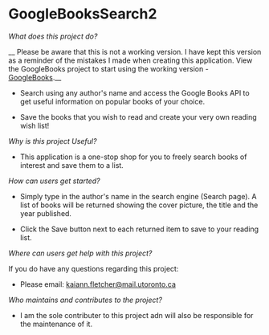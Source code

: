 # GoogleBooksSearch2

_What does this project do?_

__ Please be aware that this is not a working version. I have kept this version as a reminder of the mistakes I made when creating this application. View the GoogleBooks project to start using the working version - [GoogleBooks](https://github.com/KaiAnnFletcher/GoogleBooks.git).__

* Search using any author's name and access the Google Books API to get useful information on popular books of your choice.

* Save the books that you wish to read and create your very own reading wish list!

_Why is this project Useful?_

* This application is a one-stop shop for you to freely search books of interest and save them to a list.

_How can users get started?_

* Simply type in the author's name in the search engine (Search page). A list of books will be returned showing the cover picture, the title and the year published. 

* Click the Save button next to each returned item to save to your reading list. 

_Where can users get help with this project?_

If you do have any questions regarding this project:
* Please email: kaiann.fletcher@mail.utoronto.ca

_Who maintains and contributes to the project?_

* I am the sole contributer to this project adn will also be responsible for the maintenance of it.
